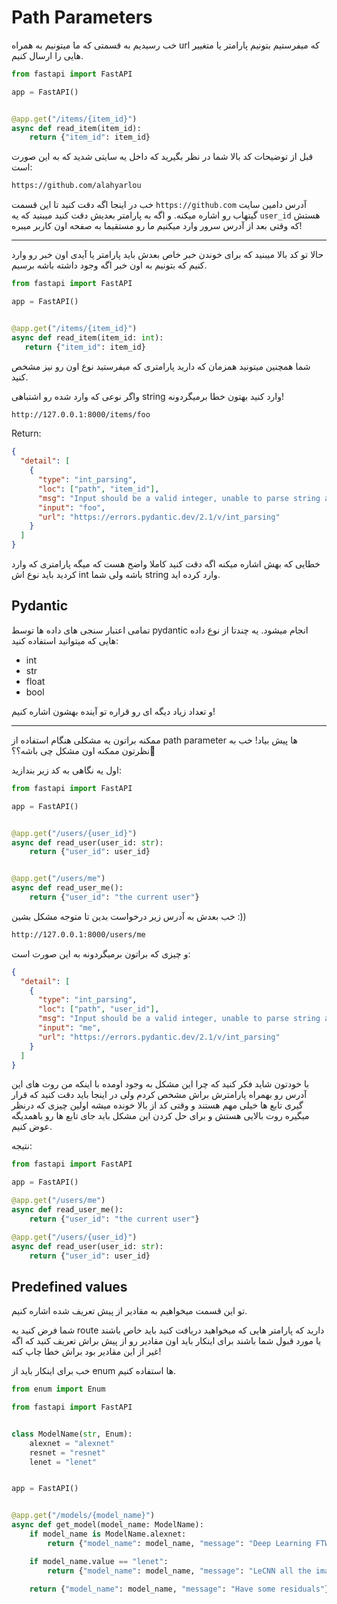 # Path Parameters

خب رسیدیم به قسمتی که ما میتونیم به همراه url که میفرستیم بتونیم پارامتر یا متغییر هایی را ارسال کنیم.

```python
from fastapi import FastAPI

app = FastAPI()


@app.get("/items/{item_id}")
async def read_item(item_id):
    return {"item_id": item_id}
```

قبل از توضیحات کد بالا شما در نظر بگیرید که داخل یه سایتی شدید که به این صورت است:

```bash
https://github.com/alahyarlou
```

خب در اینجا اگه دقت کنید تا این قسمت `https://github.com` آدرس دامین سایت گیتهاب رو اشاره میکنه.
و اگه به پارامتر بعدیش دقت کنید میبنید که یه `user_id` هستش که وقتی بعد از آدرس سرور وارد میکنیم ما رو مستقیما به صفحه اون کاربر میبره!

---

حالا تو کد بالا میبنید که برای خوندن خبر خاص بعدش باید پارامتر یا آیدی اون خبر رو وارد کنیم که بتونیم به اون خبر اگه وجود داشته باشه برسیم.

```python
from fastapi import FastAPI

app = FastAPI()


@app.get("/items/{item_id}")
async def read_item(item_id: int):
   return {"item_id": item_id}
```

شما همچنین میتونید همزمان که دارید پارامتری که میفرستید نوع اون رو نیز مشخص کنید.

واگر نوعی که وارد شده رو اشتباهی string وارد کنید بهتون خطا برمیگردونه!

```bash
http://127.0.0.1:8000/items/foo
```

Return:

```json
{
  "detail": [
    {
      "type": "int_parsing",
      "loc": ["path", "item_id"],
      "msg": "Input should be a valid integer, unable to parse string as an integer",
      "input": "foo",
      "url": "https://errors.pydantic.dev/2.1/v/int_parsing"
    }
  ]
}
```

خطایی که بهش اشاره میکنه اگه دقت کنید کاملا واضح هست که میگه پارامتری که وارد کردید باید نوع اش int باشه ولی شما string وارد کرده اید.

## Pydantic

تمامی اعتبار سنجی های داده ها توسط pydantic انجام میشود.
یه چندتا از نوع داده هایی که میتوانید استفاده کنید:

- int
- str
- float
- bool

و تعداد زیاد دیگه ای رو قراره تو آینده بهشون اشاره کنیم!

---

ممکنه براتون یه مشکلی هنگام استفاده از path parameter ها پیش بیاد!
خب به نظرتون ممکنه اون مشکل چی باشه؟؟🤔

اول یه نگاهی به کد زیر بندازید:

```python
from fastapi import FastAPI

app = FastAPI()


@app.get("/users/{user_id}")
async def read_user(user_id: str):
    return {"user_id": user_id}


@app.get("/users/me")
async def read_user_me():
    return {"user_id": "the current user"}
```

خب بعدش به آدرس زیر درخواست بدین تا متوجه مشکل بشین :))

```bash
http://127.0.0.1:8000/users/me
```

و چیزی که براتون برمیگردونه به این صورت است:

```json
{
  "detail": [
    {
      "type": "int_parsing",
      "loc": ["path", "user_id"],
      "msg": "Input should be a valid integer, unable to parse string as an integer",
      "input": "me",
      "url": "https://errors.pydantic.dev/2.1/v/int_parsing"
    }
  ]
}
```

با خودتون شاید فکر کنید که چرا این مشکل به وجود اومده با اینکه من روت های این آدرس رو بهمراه پارامترش براش مشخص کردم ولی در اینجا باید دقت کنید که قرار گیری تابع ها خیلی مهم هستند و وقتی کد از بالا خونده میشه اولین چیزی که درنظر میگیره روت بالایی هستش و برای حل کردن این مشکل باید جای تابع ها رو باهمدیگه عوض کنیم.

نتیجه:

```python
from fastapi import FastAPI

app = FastAPI()

@app.get("/users/me")
async def read_user_me():
    return {"user_id": "the current user"}

@app.get("/users/{user_id}")
async def read_user(user_id: str):
    return {"user_id": user_id}
```

## Predefined values

تو این قسمت میخواهیم به مقادیر از پیش تعریف شده اشاره کنیم.

شما فرض کنید یه route دارید که پارامتر هایی که میخواهید دریافت کنید باید خاص باشند یا مورد قبول شما باشند برای اینکار باید اون مقادیر رو از پیش براش تعریف کنید که اگه غیر از این مقادیر بود براش خطا چاپ کنه!

خب برای اینکار باید از enum ها استفاده کنیم.

```python
from enum import Enum

from fastapi import FastAPI


class ModelName(str, Enum):
    alexnet = "alexnet"
    resnet = "resnet"
    lenet = "lenet"


app = FastAPI()


@app.get("/models/{model_name}")
async def get_model(model_name: ModelName):
    if model_name is ModelName.alexnet:
        return {"model_name": model_name, "message": "Deep Learning FTW!"}

    if model_name.value == "lenet":
        return {"model_name": model_name, "message": "LeCNN all the images"}

    return {"model_name": model_name, "message": "Have some residuals"}
```